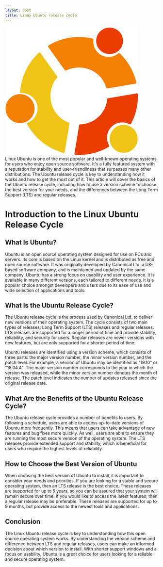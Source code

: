 ```yaml
---
layout: post
title: Linux Ubuntu release cycle
---
```

<div class="row">
    <div class="col-sm-2">
        <img src="/images/linux-ubuntu.png" alt="linux ubuntu logo"/>
    </div>
    <div class="col-sm-10">
        Linux Ubuntu is one of the most popular and well-known operating systems for users who enjoy open source software. It's a fully featured system with a reputation for stability and user-friendliness that surpasses many other distributions. The Ubuntu release cycle is key to understanding how it works and how to get the most out of it. This article will cover the basics of the Ubuntu release cycle, including how to use a version scheme to choose the best version for your needs, and the differences between the Long Term Support (LTS) and regular releases.
    </div>
</div>

<meta property="og:title" content="Linux Ubuntu Release Cycle">
<meta property="og:description" content="An overview of the Linux Ubuntu release cycle, detailing its history, major versions, minor releases, and point releases, along with code examples demonstrating new features.">
<meta property="og:type" content="article">
<meta property="og:url" content="https://blog.released.info/2022/09/30/linux-ubuntu-release-cycle.html">
<meta property="og:image" content="https://blog.released.info/images/linux-ubuntu.png">
<meta property="article:author" content="Released.info Blog Team">
<meta property="article:published_time" content="2022-09-30">


# Introduction to the Linux Ubuntu Release Cycle

## What Is Ubuntu?

Ubuntu is an open source operating system designed for use on PCs and servers. Its core is based on the Linux kernel and
is distributed as free and open source software. It was originally developed by Canonical Ltd, a UK-based software
company, and is maintained and updated by the same company. Ubuntu has a strong focus on usability and user experience.
It is available in many different versions, each tailored to different needs. It is a popular choice amongst developers
and users due to its ease of use and wide selection of applications and tools.

## What Is the Ubuntu Release Cycle?

The Ubuntu release cycle is the process used by Canonical Ltd. to deliver new versions of their operating system. The
cycle consists of two main types of releases: Long Term Support (LTS) releases and regular releases. LTS releases are
supported for a longer period of time and provide stability, reliability, and security for users. Regular releases are
newer versions with new features, but are only supported for a shorter period of time.

Ubuntu releases are identified using a version scheme, which consists of three parts: the major version number, the
minor version number, and the patch level. For example, a version of Ubuntu may be identified as "19.10" or "18.04.4".
The major version number corresponds to the year in which the version was released, while the minor version number
denotes the month of release. The patch level indicates the number of updates released since the original release date.

## What Are the Benefits of the Ubuntu Release Cycle?

The Ubuntu release cycle provides a number of benefits to users. By following a schedule, users are able to access
up-to-date versions of Ubuntu more frequently. This means that users can take advantage of new features and bug fixes
more quickly. As well, users are able to ensure they are running the most secure version of the operating system. The
LTS releases provide extended support and stability, which is beneficial for users who require the highest levels of
reliability.

## How to Choose the Best Version of Ubuntu

When choosing the best version of Ubuntu to install, it is important to consider your needs and priorities. If you are
looking for a stable and secure operating system, then an LTS release is the best choice. These releases are supported
for up to 5 years, so you can be assured that your system will remain secure over time. If you would like to access the
latest features, then a regular release may be preferable. These releases are supported for up to 9 months, but provide
access to the newest tools and applications.

## Conclusion

The Linux Ubuntu release cycle is key to understanding how this open source operating system works. By understanding the
version scheme and difference between LTS and regular releases, users can make an informed decision about which version
to install. With shorter support windows and a focus on usability, Ubuntu is a great choice for users looking for a
reliable and secure operating system.
